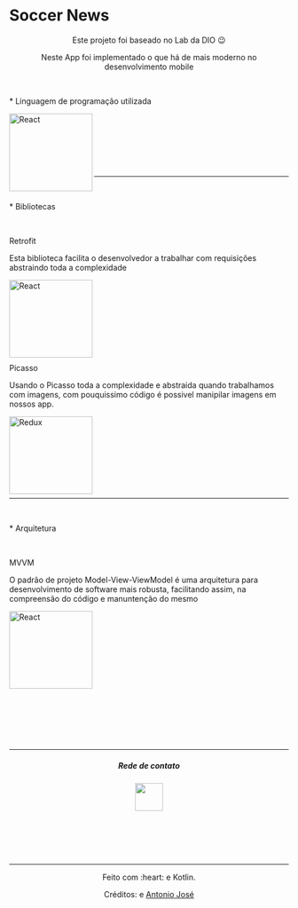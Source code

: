 # Soccer News

<div>
  <p align="center">Este projeto foi baseado no Lab da DIO 😉️</p>
  <p align="center">Neste App foi implementado o que há de mais moderno no desenvolvimento mobile</p>
</div>


<div align="left" ><br>
  <p align="left"> * Linguagem de programação utilizada</p>
  <img align="left" alt="React" height="140" width="150" src="https://cdn.jsdelivr.net/gh/devicons/devicon/icons/kotlin/kotlin-original-wordmark.svg">
</div><br>

<br><br><br><br>
<hr>

<div align="left" valign="top"><br>
  <p align="left"> * Bibliotecas</p><br>
  <p align="left"> Retrofit</p>
  <p align="left"> Esta biblioteca facilita o desenvolvedor a trabalhar com requisições abstraindo toda a complexidade</p>
  <img align="left" alt="React" height="140" width="150" src="https://img.icons8.com/cute-clipart/128/000000/internet-explorer.png"><br><br><br><br><br><br><br><br>
  <p align="left">Picasso</p>
   <p align="left"> Usando o Picasso toda a complexidade e abstraida quando trabalhamos com imagens, com pouquissimo código é possivel manipilar imagens em nossos app.</p>
  <img align="left" alt="Redux" height="140" width="150" src="https://img.icons8.com/color/480/000000/picasa.png"><br><br>
  
</div><br>

<br><br><br><br>
<hr>
<div align="left" valign="top"><br>
  <p align="left"> * Arquitetura</p><br>
  <p align="left">MVVM</p>
  <p aling="left">O padrão de projeto Model-View-ViewModel é uma arquitetura para desenvolvimento de software mais robusta, facilitando assim, na compreensão do código e manuntenção do mesmo</p>
  <img align="left" alt="React" height="140" width="150" src="https://img.icons8.com/cute-clipart/128/000000/internet-explorer.png"><br><br><br><br><br><br><br><br>
   
</div><br>

<br><br><br><br>
<hr>
<div align="center">
 <h5 align="center">Rede de contato </h5>
  <a href="https://www.linkedin.com/in/antonio-jose-b1a926111/" 
 target="_blank"><img src="https://cdn.jsdelivr.net/gh/devicons/devicon/icons/linkedin/linkedin-original.svg" target="_blank" height="50"></a>
</div>

<div align="center">
  
  
<br><br><br><br>
<hr>  
</div>

<div align="center">
  <p>Feito com :heart: e Kotlin.</p>
  <p>Créditos: <a href="https://github.com/anuraghazra/github-readme-stats"></a> e <a href="https://github.com/rafaballerini">Antonio José</a></p>
</div>

